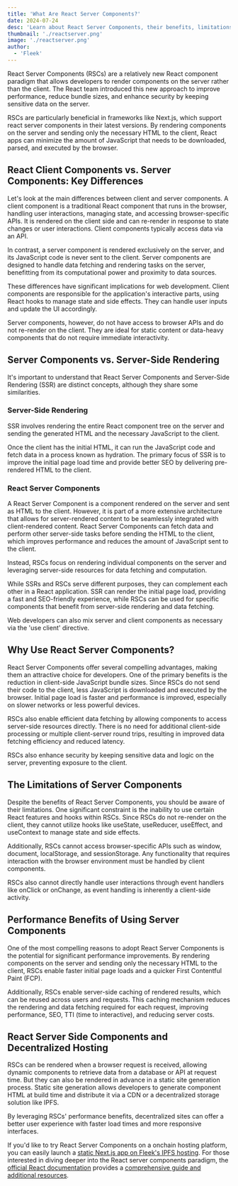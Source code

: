 ```yaml
---
title: 'What Are React Server Components?'
date: 2024-07-24
desc: 'Learn about React Server Components, their benefits, limitations, and how they can improve performance for static sites and decentralized hosting.'
thumbnail: './reactserver.png'
image: './reactserver.png'
author:
  - 'Fleek'
---
```


React Server Components (RSCs) are a relatively new React component paradigm that allows developers to render components on the server rather than the client. The React team introduced this new approach to improve performance, reduce bundle sizes, and enhance security by keeping sensitive data on the server.

RSCs are particularly beneficial in frameworks like Next.js, which support react server components in their latest versions. By rendering components on the server and sending only the necessary HTML to the client, React apps can minimize the amount of JavaScript that needs to be downloaded, parsed, and executed by the browser.

## React Client Components vs. Server Components: Key Differences

Let's look at the main differences between client and server components. A client component is a traditional React component that runs in the browser, handling user interactions, managing state, and accessing browser-specific APIs. It is rendered on the client side and can re-render in response to state changes or user interactions. Client components typically access data via an API.

In contrast, a server component is rendered exclusively on the server, and its JavaScript code is never sent to the client. Server components are designed to handle data fetching and rendering tasks on the server, benefitting from its computational power and proximity to data sources.

These differences have significant implications for web development. Client components are responsible for the application's interactive parts, using React hooks to manage state and side effects. They can handle user inputs and update the UI accordingly.

Server components, however, do not have access to browser APIs and do not re-render on the client. They are ideal for static content or data-heavy components that do not require immediate interactivity.

## Server Components vs. Server-Side Rendering

It's important to understand that React Server Components and Server-Side Rendering (SSR) are distinct concepts, although they share some similarities.

### Server-Side Rendering

SSR involves rendering the entire React component tree on the server and sending the generated HTML and the necessary JavaScript to the client.

Once the client has the initial HTML, it can run the JavaScript code and fetch data in a process known as hydration. The primary focus of SSR is to improve the initial page load time and provide better SEO by delivering pre-rendered HTML to the client.

### React Server Components

A React Server Component is a component rendered on the server and sent as HTML to the client. However, it is part of a more extensive architecture that allows for server-rendered content to be seamlessly integrated with client-rendered content. React Server Components can fetch data and perform other server-side tasks before sending the HTML to the client, which improves performance and reduces the amount of JavaScript sent to the client.

Instead, RSCs focus on rendering individual components on the server and leveraging server-side resources for data fetching and computation.

While SSRs and RSCs serve different purposes, they can complement each other in a React application. SSR can render the initial page load, providing a fast and SEO-friendly experience, while RSCs can be used for specific components that benefit from server-side rendering and data fetching.

Web developers can also mix server and client components as necessary via the 'use client' directive.

## Why Use React Server Components?

React Server Components offer several compelling advantages, making them an attractive choice for developers. One of the primary benefits is the reduction in client-side JavaScript bundle sizes. Since RSCs do not send their code to the client, less JavaScript is downloaded and executed by the browser. Initial page load is faster and performance is improved, especially on slower networks or less powerful devices.

RSCs also enable efficient data fetching by allowing components to access server-side resources directly. There is no need for additional client-side processing or multiple client-server round trips, resulting in improved data fetching efficiency and reduced latency.

RSCs also enhance security by keeping sensitive data and logic on the server, preventing exposure to the client.

## The Limitations of Server Components

Despite the benefits of React Server Components, you should be aware of their limitations. One significant constraint is the inability to use certain React features and hooks within RSCs. Since RSCs do not re-render on the client, they cannot utilize hooks like useState, useReducer, useEffect, and useContext to manage state and side effects.

Additionally, RSCs cannot access browser-specific APIs such as window, document, localStorage, and sessionStorage. Any functionality that requires interaction with the browser environment must be handled by client components.

RSCs also cannot directly handle user interactions through event handlers like onClick or onChange, as event handling is inherently a client-side activity.

## Performance Benefits of Using Server Components

One of the most compelling reasons to adopt React Server Components is the potential for significant performance improvements. By rendering components on the server and sending only the necessary HTML to the client, RSCs enable faster initial page loads and a quicker First Contentful Paint (FCP).

Additionally, RSCs enable server-side caching of rendered results, which can be reused across users and requests. This caching mechanism reduces the rendering and data fetching required for each request, improving performance, SEO, TTI (time to interactive), and reducing server costs.

## React Server Side Components and Decentralized Hosting

RSCs can be rendered when a browser request is received, allowing dynamic components to retrieve data from a database or API at request time. But they can also be rendered in advance in a static site generation process. Static site generation allows developers to generate component HTML at build time and distribute it via a CDN or a decentralized storage solution like IPFS.

By leveraging RSCs' performance benefits, decentralized sites can offer a better user experience with faster load times and more responsive interfaces.

If you'd like to try React Server Components on a onchain hosting platform, you can easily launch a <u>[static Next.js app on Fleek's IPFS hosting](https://fleek.xyz/blog/learn/server-side-nextjs-on-fleek/)</u>. For those interested in diving deeper into the React server components paradigm, the <u>[official React documentation](https://react.dev/reference/react)</u> provides a <u>[comprehensive guide and additional resources](https://react.dev/reference/rsc/server-components)</u>.